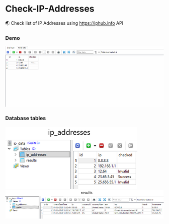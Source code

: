 # Check-IP-Addresses
🌏 Check list of IP Addresses using https://iphub.info API

### Demo
![](screenshots/demo.gif)

### Database tables
![](screenshots/ip_address_table.png)
![](screenshots/results_table.png)
